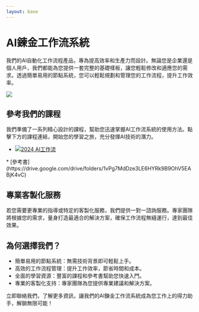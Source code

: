 ```yaml
---
layout: base
---
```



# AI鍊金工作流系統

我們的AI自動化工作流程產品，專為提高效率和生產力而設計。無論您是企業還是個人用戶，我們都能為您提供一套完整的基礎樣板，讓您輕鬆修改和適應您的需求。透過簡單易用的節點系統，您可以輕鬆規劃和管理您的工作流程，提升工作效率。

![](https://raw.githubusercontent.com/HomunMage/CrewAI-GUI/main/frontend.webp)


## 參考我們的課程
我們準備了一系列精心設計的課程，幫助您迅速掌握AI工作流系統的使用方法。點擊下方的課程連結，開始您的學習之旅，充分發揮AI技術的潛力。

* <a href="https://www.youtube.com/playlist?list=PLxP_7CleHzmOzs_QwOIpe7lBGjTkNUqr4" target="_blank">
    <img src="https://alchemy.posetmage.com/Content/Lecture/2024%20AI%E5%B7%A5%E4%BD%9C%E6%B5%81/Cover.webp" alt="2024 AI工作流">
</a>
* [參考書](https://drive.google.com/drive/folders/1vPg7MdDze3LE6HYRk9B9OhV5EABjK4vC)


## 專業客製化服務
若您需要更專業的指導或特定的客製化服務，我們提供一對一諮詢服務。專家團隊將根據您的需求，量身打造最適合的解決方案，確保工作流程無縫運行，達到最佳效果。

## 為何選擇我們？
* 簡單易用的節點系統：無需技術背景即可輕鬆上手。
* 高效的工作流程管理：提升工作效率，節省時間和成本。
* 全面的學習資源：豐富的課程和參考書幫助您快速入門。
* 專業的客製化支持：專家團隊為您提供專業建議和解決方案。

立即聯絡我們，了解更多資訊，讓我們的AI鍊金工作流系統成為您工作上的得力助手，解鎖無限可能！